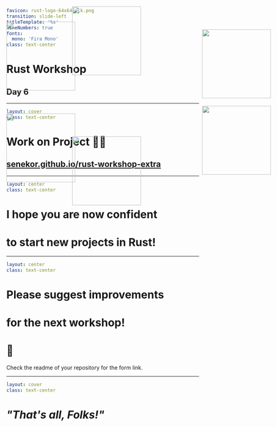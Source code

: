 ```yaml
favicon: rust-logo-64x64-blk.png
transition: slide-left
titleTemplate: '%s'
lineNumbers: true
fonts:
  mono: 'Fira Mono'
class: text-center
```

# Rust Workshop

## Day 6

---

```yaml
layout: cover
class: text-center
```

# Work on Project 🧑‍💻

## [senekor.github.io/rust-workshop-extra](https://senekor.github.io/rust-workshop-extra)

---

```yaml
layout: center
class: text-center
```

# I hope you are now <Orange>confident</Orange>
# to start new projects in Rust!

---

```yaml
layout: center
class: text-center
```

# Please suggest improvements
# for the next workshop!
# 🦀

Check the readme of your repository for the form link.

---

```yaml
layout: cover
class: text-center
```

# _"That's all, Folks!"_

<div></div>

<img
  src="/cook.png"
  style="width: 180px; position: absolute; top: 100px"
/>
<img
  src="/surfer.png"
  style="width: 180px; position: absolute; top: 340px"
/>
<img
  src="/pirate.png"
  style="width: 180px; position: absolute; left: 400px; top: 60px"
/>
<img
  src="/student.png"
  style="width: 180px; position: absolute; left: 400px; top: 400px"
/>
<img
  src="/builder.png"
  style="width: 180px; position: absolute; left: 740px; top: 120px"
/>
<img
  src="/viking.png"
  style="width: 180px; position: absolute; left: 740px; top: 320px"
/>
